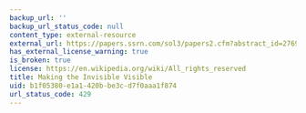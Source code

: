 ```yaml
---
backup_url: ''
backup_url_status_code: null
content_type: external-resource
external_url: https://papers.ssrn.com/sol3/papers2.cfm?abstract_id=2769027
has_external_license_warning: true
is_broken: true
license: https://en.wikipedia.org/wiki/All_rights_reserved
title: Making the Invisible Visible
uid: b1f05380-e1a1-420b-be3c-d7f0aaa1f874
url_status_code: 429
---
```

